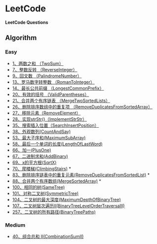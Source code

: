 # LeetCode

**LeetCode Questions**

## Algorithm

### Easy
- [1、两数之和 （TwoSum）](https://github.com/duyangs/LeetCode/blob/master/src/algorithm/easy/TwoSum.java)
- [7、整数反转 （ReverseInteger）](https://github.com/duyangs/LeetCode/blob/master/src/algorithm/easy/ReverseInteger.java)
- [9、回文数 （PalindromeNumber）](https://github.com/duyangs/LeetCode/blob/master/src/algorithm/easy/PalindromeNumber.java)
- [13、罗马数字转整数 （RomanToInteger）](https://github.com/duyangs/LeetCode/blob/master/src/algorithm/easy/RomanToInteger.java)
- [14、最长公共前缀 （LongestCommonPrefix）](https://github.com/duyangs/LeetCode/blob/master/src/algorithm/easy/LongestCommonPrefix.java)
- [20、有效的括号 （ValidParentheses）](https://github.com/duyangs/LeetCode/blob/master/src/algorithm/easy/ValidParentheses.java)
- [21、合并两个有序链表 （MergeTwoSortedLists）](https://github.com/duyangs/LeetCode/blob/master/src/algorithm/easy/MergeTwoSortedLists.java)
- [26、删除排序数组中的重复项 （RemoveDuplicatesFromSortedArray）](https://github.com/duyangs/LeetCode/blob/master/src/algorithm/easy/RemoveDuplicatesFromSortedArray.java)
- [27、移除元素（RemoveElement）](https://github.com/duyangs/LeetCode/blob/master/src/algorithm/easy/RemoveElement.java)
- [28、实现strStr()（ImplementStrStr）](https://github.com/duyangs/LeetCode/blob/master/src/algorithm/easy/ImplementStrStr.java)
- [35、搜索插入位置（SearchInsertPosition）](https://github.com/duyangs/LeetCode/blob/master/src/algorithm/easy/SearchInsertPosition.java)
- [38、外观数列(CountAndSay)](https://github.com/duyangs/LeetCode/blob/master/src/algorithm/easy/CountAndSay.java)
- [53、最大子序和(MaximumSubArray)](https://github.com/duyangs/LeetCode/blob/master/src/algorithm/easy/MaximumSubArray.java)
- [58、最后一个单词的长度(LengthOfLastWord)](https://github.com/duyangs/LeetCode/blob/master/src/algorithm/easy/LengthOfLastWord.java)
- [66、加一(PlusOne)](https://github.com/duyangs/LeetCode/blob/master/src/algorithm/easy/PlusOne.java)
- [67、二进制求和(AddBinary)](https://github.com/duyangs/LeetCode/blob/master/src/algorithm/easy/AddBinary.java)
- [69、x的平方根(SqrtX)](https://github.com/duyangs/LeetCode/blob/master/src/algorithm/easy/SqrtX.java)
- [70、爬楼梯(ClimbingStairs)](https://github.com/duyangs/LeetCode/blob/master/src/algorithm/easy/ClimbingStairs.java) *
- [83、删除排序链表中的重复元素(RemoveDuplicatesFromSortedList)](https://github.com/duyangs/LeetCode/blob/master/src/algorithm/easy/RemoveDuplicatesFromSortedList.java) *
- [88、合并两个有序数组(MergeSortedArray)](https://github.com/duyangs/LeetCode/blob/master/src/algorithm/easy/MergeSortedArray.java) *
- [100、相同的树(SameTree)](https://github.com/duyangs/LeetCode/blob/master/src/algorithm/easy/SameTree.java)
- [101、对称二叉树(SymmetricTree)](https://github.com/duyangs/LeetCode/blob/master/src/algorithm/easy/SymmetricTree.java)
- [104、二叉树的最大深度(MaximumDepthOfBinaryTree)](https://github.com/duyangs/LeetCode/blob/master/src/algorithm/easy/MaximumDepthOfBinaryTree.java)
- [107、二叉树层次遍历II(BinaryTreeLevelOrderTraversalII)](https://github.com/duyangs/LeetCode/blob/master/src/algorithm/easy/BinaryTreeLevelOrderTraversalII.java)
- [257、二叉树的所有路径(BinaryTreePaths)](https://github.com/duyangs/LeetCode/blob/master/src/algorithm/easy/BinaryTreePaths.java)

### Medium
- [40、组合总和 II(CombinationSumII)](https://github.com/duyangs/LeetCode/blob/master/src/algorithm/medium/CombinationSumII.java)
